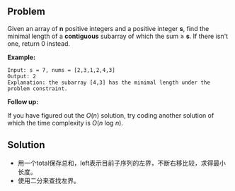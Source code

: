## Problem

Given an array of **n** positive integers and a positive integer **s**, find the minimal length of a **contiguous** subarray of which the sum ≥ **s**. If there isn't one, return 0 instead.

**Example:** 

```
Input: s = 7, nums = [2,3,1,2,4,3]
Output: 2
Explanation: the subarray [4,3] has the minimal length under the problem constraint.
```

**Follow up:**

If you have figured out the *O*(*n*) solution, try coding another solution of which the time complexity is *O*(*n* log *n*). 



## Solution

* 用一个total保存总和，left表示目前子序列的左界，不断右移比较，求得最小长度。
* 使用二分来查找左界。